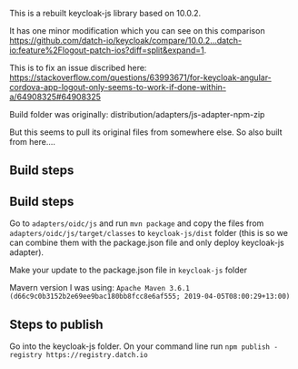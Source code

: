 This is a rebuilt keycloak-js library based on 10.0.2. 

It has one minor modification which you can see on this comparison https://github.com/datch-io/keycloak/compare/10.0.2...datch-io:feature%2Flogout-patch-ios?diff=split&expand=1.

This is to fix an issue discribed here: https://stackoverflow.com/questions/63993671/for-keycloak-angular-cordova-app-logout-only-seems-to-work-if-done-within-a/64908325#64908325

Build folder was originally: distribution/adapters/js-adapter-npm-zip

But this seems to pull its original files from somewhere else. So also built from here....

## Build steps

## Build steps

Go to `adapters/oidc/js` and run `mvn package` and copy the files from `adapters/oidc/js/target/classes` to `keycloak-js/dist` folder (this is so we can combine them with the package.json file and only deploy keycloak-js adapter).

Make your update to the package.json file in `keycloak-js` folder

Mavern version I was using: `Apache Maven 3.6.1 (d66c9c0b3152b2e69ee9bac180bb8fcc8e6af555; 2019-04-05T08:00:29+13:00)`

## Steps to publish

Go into the keycloak-js folder. On your command line run `npm publish -registry https://registry.datch.io`
